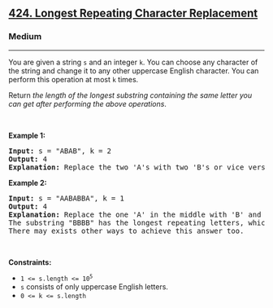 <h2><a href="https://leetcode.com/problems/longest-repeating-character-replacement">424. Longest Repeating Character Replacement</a></h2><h3>Medium</h3><hr><p>You are given a string <code>s</code> and an integer <code>k</code>. You can choose any character of the string and change it to any other uppercase English character. You can perform this operation at most <code>k</code> times.</p>

<p>Return <em>the length of the longest substring containing the same letter you can get after performing the above operations</em>.</p>

<p>&nbsp;</p>
<p><strong class="example">Example 1:</strong></p>

<pre>
<strong>Input:</strong> s = &quot;ABAB&quot;, k = 2
<strong>Output:</strong> 4
<strong>Explanation:</strong> Replace the two &#39;A&#39;s with two &#39;B&#39;s or vice versa.
</pre>

<p><strong class="example">Example 2:</strong></p>

<pre>
<strong>Input:</strong> s = &quot;AABABBA&quot;, k = 1
<strong>Output:</strong> 4
<strong>Explanation:</strong> Replace the one &#39;A&#39; in the middle with &#39;B&#39; and form &quot;AABBBBA&quot;.
The substring &quot;BBBB&quot; has the longest repeating letters, which is 4.
There may exists other ways to achieve this answer too.</pre>

<p>&nbsp;</p>
<p><strong>Constraints:</strong></p>

<ul>
	<li><code>1 &lt;= s.length &lt;= 10<sup>5</sup></code></li>
	<li><code>s</code> consists of only uppercase English letters.</li>
	<li><code>0 &lt;= k &lt;= s.length</code></li>
</ul>